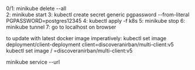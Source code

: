 0/1:  minikube delete --all  
2: minikube start 
3: kubectl create secret generic pgpassword --from-literal PGPASSWORD=postgres12345
4: kubectl apply -f k8s
5: minikube stop
6: minikube tunnel
7: go to localhost on browser

to update with latest docker image imperatively: kubectl set image deployment/client-deployment client=discoveranirban/multi-client:v5
kubectl set image <objectType>/<objectName> <containerName>=discoveranirban/multi-client:v5

minikube service <service-name> --url

